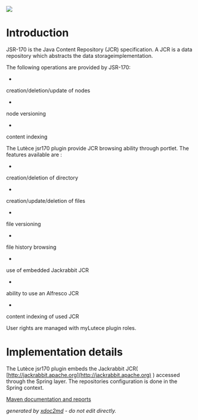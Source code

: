 ![](http://dev.lutece.paris.fr/jenkins/buildStatus/icon?job=cms-plugin-jsr170-deploy)
# Introduction

JSR-170 is the Java Content Repository (JCR) specification. A JCR is a data repository which abstracts the data storageimplementation.

The following operations are provided by JSR-170:

 
* 
creation/deletion/update of nodes

* 
node versioning

* 
content indexing


The Lutèce jsr170 plugin provide JCR browsing ability through portlet. The features available are :

 
* 
creation/deletion of directory

* 
creation/update/deletion of files

* 
file versioning

* 
file history browsing

* 
use of embedded Jackrabbit JCR

* 
ability to use an Alfresco JCR

* 
content indexing of used JCR


User rights are managed with myLutece plugin roles.

# Implementation details

The Lutèce jsr170 plugin embeds the Jackrabbit JCR( [http://jackrabbit.apache.org](http://jackrabbit.apache.org) ) accessed through the Spring layer. The repositories configuration is done in the Spring context.


[Maven documentation and reports](http://dev.lutece.paris.fr/plugins/plugin-jsr170/)



 *generated by [xdoc2md](https://github.com/lutece-platform/tools-maven-xdoc2md-plugin) - do not edit directly.*